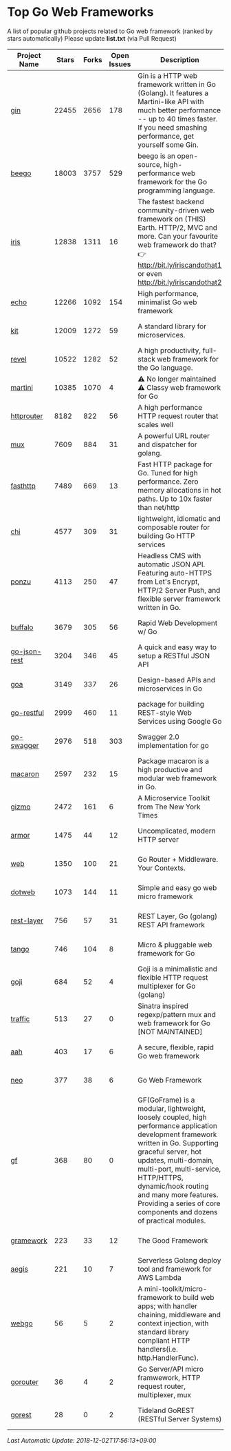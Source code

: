 # Top Go Web Frameworks
A list of popular github projects related to Go web framework (ranked by stars automatically)
Please update **list.txt** (via Pull Request)

| Project Name | Stars | Forks | Open Issues | Description | Last Commit |
| ------------ | ----- | ----- | ----------- | ----------- | ----------- |
| [gin](https://github.com/gin-gonic/gin) | 22455 | 2656 | 178 | Gin is a HTTP web framework written in Go (Golang). It features a Martini-like API with much better performance -- up to 40 times faster. If you need smashing performance, get yourself some Gin. | 2018-11-26 15:01:51 |
| [beego](https://github.com/astaxie/beego) | 18003 | 3757 | 529 | beego is an open-source, high-performance web framework for the Go programming language. | 2018-11-30 08:57:49 |
| [iris](https://github.com/kataras/iris) | 12838 | 1311 | 16 | The fastest backend community-driven web framework on (THIS) Earth. HTTP/2, MVC and more. Can your favourite web framework do that? 👉 http://bit.ly/iriscandothat1 or even http://bit.ly/iriscandothat2 | 2018-12-02 01:00:57 |
| [echo](https://github.com/labstack/echo) | 12266 | 1092 | 154 | High performance, minimalist Go web framework | 2018-11-30 00:28:21 |
| [kit](https://github.com/go-kit/kit) | 12009 | 1272 | 59 | A standard library for microservices. | 2018-11-20 18:57:09 |
| [revel](https://github.com/revel/revel) | 10522 | 1282 | 52 | A high productivity, full-stack web framework for the Go language. | 2018-10-30 13:23:52 |
| [martini](https://github.com/go-martini/martini) | 10385 | 1070 | 4 | ⚠️ No longer maintained ⚠️  Classy web framework for Go | 2017-01-21 21:58:54 |
| [httprouter](https://github.com/julienschmidt/httprouter) | 8182 | 822 | 56 | A high performance HTTP request router that scales well | 2018-10-21 22:38:31 |
| [mux](https://github.com/gorilla/mux) | 7609 | 884 | 31 | A powerful URL router and dispatcher for golang. | 2018-10-30 15:25:28 |
| [fasthttp](https://github.com/valyala/fasthttp) | 7489 | 669 | 13 | Fast HTTP package for Go. Tuned for high performance. Zero memory allocations in hot paths. Up to 10x faster than net/http | 2018-11-29 10:06:36 |
| [chi](https://github.com/go-chi/chi) | 4577 | 309 | 31 | lightweight, idiomatic and composable router for building Go HTTP services | 2018-11-06 16:38:48 |
| [ponzu](https://github.com/ponzu-cms/ponzu) | 4113 | 250 | 47 | Headless CMS with automatic JSON API. Featuring auto-HTTPS from Let's Encrypt, HTTP/2 Server Push, and flexible server framework written in Go. | 2018-11-11 19:21:27 |
| [buffalo](https://github.com/gobuffalo/buffalo) | 3679 | 305 | 56 | Rapid Web Development w/ Go | 2018-11-26 20:09:49 |
| [go-json-rest](https://github.com/ant0ine/go-json-rest) | 3204 | 346 | 45 | A quick and easy way to setup a RESTful JSON API | 2017-09-13 04:12:08 |
| [goa](https://github.com/goadesign/goa) | 3149 | 337 | 26 | Design-based APIs and microservices in Go | 2018-11-23 16:37:39 |
| [go-restful](https://github.com/emicklei/go-restful) | 2999 | 460 | 11 | package for building REST-style Web Services using Google Go | 2018-07-26 09:12:47 |
| [go-swagger](https://github.com/go-swagger/go-swagger) | 2976 | 518 | 303 | Swagger 2.0 implementation for go | 2018-12-01 18:11:49 |
| [macaron](https://github.com/go-macaron/macaron) | 2597 | 232 | 15 | Package macaron is a high productive and modular web framework in Go. | 2018-11-05 21:42:56 |
| [gizmo](https://github.com/NYTimes/gizmo) | 2472 | 161 | 6 | A Microservice Toolkit from The New York Times | 2018-11-28 16:14:28 |
| [armor](https://github.com/labstack/armor) | 1475 | 44 | 12 | Uncomplicated, modern HTTP server | 2018-11-23 06:42:51 |
| [web](https://github.com/gocraft/web) | 1350 | 100 | 21 | Go Router + Middleware. Your Contexts. | 2017-09-25 13:59:45 |
| [dotweb](https://github.com/devfeel/dotweb) | 1073 | 144 | 11 | Simple and easy go web micro framework | 2018-10-30 07:29:04 |
| [rest-layer](https://github.com/rs/rest-layer) | 756 | 57 | 31 | REST Layer, Go (golang) REST API framework | 2018-11-30 23:41:11 |
| [tango](https://github.com/lunny/tango) | 746 | 104 | 8 | Micro & pluggable web framework for Go | 2018-09-15 08:48:09 |
| [goji](https://github.com/goji/goji) | 684 | 52 | 4 | Goji is a minimalistic and flexible HTTP request multiplexer for Go (golang) | 2018-11-11 19:45:36 |
| [traffic](https://github.com/gravityblast/traffic) | 513 | 27 | 0 | Sinatra inspired regexp/pattern mux and web framework for Go [NOT MAINTAINED] | 2015-11-26 21:31:07 |
| [aah](https://github.com/go-aah/aah) | 403 | 17 | 6 | A secure, flexible, rapid Go web framework | 2018-12-01 05:52:13 |
| [neo](https://github.com/ivpusic/neo) | 377 | 38 | 6 | Go Web Framework | 2017-08-14 23:54:31 |
| [gf](https://github.com/johng-cn/gf) | 368 | 80 | 0 | GF(GoFrame) is a modular, lightweight, loosely coupled, high performance application development framework written in Go. Supporting graceful server, hot updates, multi-domain, multi-port, multi-service, HTTP/HTTPS, dynamic/hook routing and many more features. Providing a series of core components and dozens of practical modules. | 2018-12-01 03:28:47 |
| [gramework](https://github.com/gramework/gramework) | 223 | 33 | 12 | The Good Framework | 2018-11-22 13:00:19 |
| [aegis](https://github.com/tmaiaroto/aegis) | 221 | 10 | 7 | Serverless Golang deploy tool and framework for AWS Lambda | 2018-07-08 06:00:55 |
| [webgo](https://github.com/bnkamalesh/webgo) | 56 | 5 | 2 | A mini-toolkit/micro-framework to build web apps; with handler chaining, middleware and context injection, with standard library compliant HTTP handlers(i.e. http.HandlerFunc). | 2018-10-11 18:32:10 |
| [gorouter](https://github.com/vardius/gorouter) | 36 | 4 | 2 | Go Server/API micro framwework, HTTP request router, multiplexer, mux | 2018-06-26 00:19:48 |
| [gorest](https://github.com/tideland/gorest) | 28 | 0 | 2 | Tideland GoREST (RESTful Server Systems) | 2017-11-10 13:00:37 |

*Last Automatic Update: 2018-12-02T17:56:13+09:00*